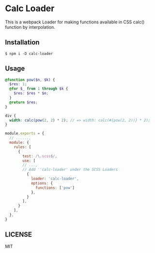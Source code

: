 # Calc Loader
This is a webpack Loader for making functions available in CSS calc() function by interpolation.

## Installation
```
$ npm i -D calc-loader
```

## Usage

```sample.scss
@function pow($n, $k) {
  $res: 1;
  @for $_ from 1 through $k {
    $res: $res * $n;
  }
  @return $res;
}

div {
  width: calc(pow(2, 2) * 2); // => width: calc(#{pow(2, 2))} * 2);
}
```

```webpack.config.js
module.exports = {
  // ......, 
  module: {
    rules: [
      {
        test: /\.scss$/,
        use: [
        // ..., 
        // Add ''calc-loader' under the SCSS Loaders 
          { 
            loader: 'calc-loader',
            options: {
              functions: ['pow']
            },
          }
        ],
      }
    ],
  },
}
```


## LICENSE
MIT

